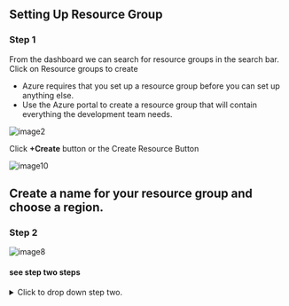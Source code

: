 ## Setting Up Resource Group

### Step 1

From the dashboard we can search for resource groups in the search bar. Click on Resource groups to create 

- Azure requires that you set up a resource group before you can set up anything else.
- Use the Azure portal to create a resource group that will contain everything the development team needs.



![image2](https://user-images.githubusercontent.com/115432675/223289863-a527c45a-8f31-45c8-9864-b37ef01bd4a5.png)






Click **+Create** button or the Create Resource Button

![image10](https://user-images.githubusercontent.com/115432675/223291427-d9507fb8-787d-4237-870c-c2b327393701.png)

## Create a name for your resource group and choose a region. 

### Step 2


![image8](https://user-images.githubusercontent.com/115432675/223294082-f38e3513-056e-4ad2-aad7-3c168d09757d.png)


#### see step two steps
<details>
  <summary>Click to drop down step two.</summary>
  
  <br>
 
  1. Create name of your resource group and choose a region. 
  2. Every resource you create after this must be created in the same region.
  
  **Note:** When creating a resource group it is best practice to keep note of what region your group is in. This group's region is the East US, so I put EUS at the end of the resource group name (Exmple-Resourcegroup-EUS) for myself or whoever else is managing the server knows the region.
  












References and Help for syntax============
#### (with space gives title)
6 spaces gives for text box
' ' for highlighted text 
"-" 3 spaces bullet point
================================
